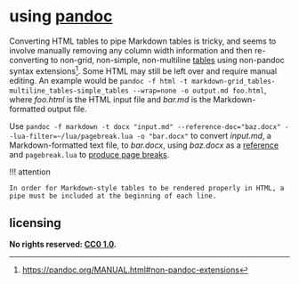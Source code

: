 # using [pandoc]
Converting HTML tables to pipe Markdown tables is tricky, and seems to involve manually removing any column width information and then re-converting to non-grid, non-simple, non-multiline [tables](https://pandoc.org/MANUAL.html#tables) using non-pandoc syntax extensions[^uspndoc1]. Some HTML may still be left over and require manual editing. An example would be `pandoc -f html -t markdown-grid_tables-multiline_tables-simple_tables --wrap=none -o output.md foo.html`, where *foo.html* is the HTML input file and *bar.md* is the Markdown-formatted output file.

Use `pandoc -f markdown -t docx "input.md" --reference-doc="baz.docx" --lua-filter=~/lua/pagebreak.lua -o "bar.docx"` to convert *input.md*, a Markdown-formatted text file, to *bar.docx*, using *baz.docx* as a [reference](https://pandoc.org/MANUAL.html#option--reference-doc) and `pagebreak.lua` to [produce page breaks](ipbkMkd.md#pandoc-filters-and-latex).

!!! attention
    
    In order for Markdown-style tables to be rendered properly in HTML, a pipe must be included at the beginning of each line.

## licensing
**No rights reserved: [CC0 1.0](https://creativecommons.org/publicdomain/zero/1.0/).**

[pandoc]: http://pandoc.org/
[^uspndoc1]: https://pandoc.org/MANUAL.html#non-pandoc-extensions
